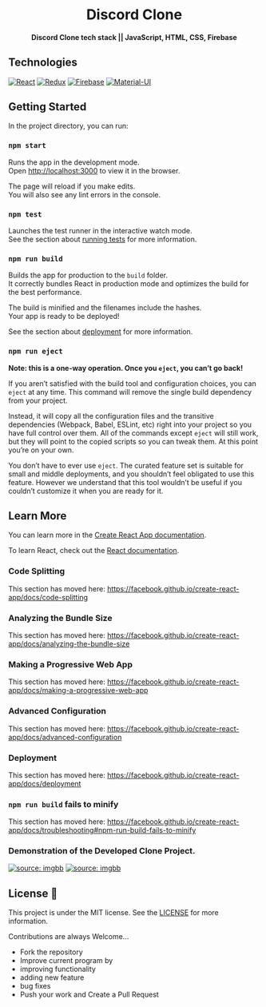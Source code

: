 <h1 align="center">
    Discord Clone
</h1>

<h4 align="center">
  Discord Clone tech stack || JavaScript, HTML, CSS, Firebase
</h4>

<h2 align="left">
  Technologies
</h2>

[![React](https://img.shields.io/badge/React-20232A?style=flat&logo=react&logoColor=61DAFB&link=https://github.com/hr21don)](https://github.com/hr21don) 
[![Redux](https://img.shields.io/badge/Redux-593D88?style=flat&logo=redux&logoColor=white&link=https://github.com/hr21don)](https://github.com/hr21don)
[![Firebase](https://img.shields.io/badge/firebase-ffca28?style=flat&logo=firebase&logoColor=white&link=https://github.com/hr21don)](https://github.com/hr21don)
[![Material-UI](https://img.shields.io/badge/Material--UI-0081CB?style=flat&logo=material-ui&logoColor=white&link=https://github.com/hr21don)](https://github.com/hr21don) 



<h2 align="left">
  Getting Started
</h2>

In the project directory, you can run:

### `npm start`

Runs the app in the development mode.<br />
Open [http://localhost:3000](http://localhost:3000) to view it in the browser.

The page will reload if you make edits.<br />
You will also see any lint errors in the console.

### `npm test`

Launches the test runner in the interactive watch mode.<br />
See the section about [running tests](https://facebook.github.io/create-react-app/docs/running-tests) for more information.

### `npm run build`

Builds the app for production to the `build` folder.<br />
It correctly bundles React in production mode and optimizes the build for the best performance.

The build is minified and the filenames include the hashes.<br />
Your app is ready to be deployed!

See the section about [deployment](https://facebook.github.io/create-react-app/docs/deployment) for more information.

### `npm run eject`

**Note: this is a one-way operation. Once you `eject`, you can’t go back!**

If you aren’t satisfied with the build tool and configuration choices, you can `eject` at any time. This command will remove the single build dependency from your project.

Instead, it will copy all the configuration files and the transitive dependencies (Webpack, Babel, ESLint, etc) right into your project so you have full control over them. All of the commands except `eject` will still work, but they will point to the copied scripts so you can tweak them. At this point you’re on your own.

You don’t have to ever use `eject`. The curated feature set is suitable for small and middle deployments, and you shouldn’t feel obligated to use this feature. However we understand that this tool wouldn’t be useful if you couldn’t customize it when you are ready for it.

## Learn More

You can learn more in the [Create React App documentation](https://facebook.github.io/create-react-app/docs/getting-started).

To learn React, check out the [React documentation](https://reactjs.org/).

### Code Splitting

This section has moved here: https://facebook.github.io/create-react-app/docs/code-splitting

### Analyzing the Bundle Size

This section has moved here: https://facebook.github.io/create-react-app/docs/analyzing-the-bundle-size

### Making a Progressive Web App

This section has moved here: https://facebook.github.io/create-react-app/docs/making-a-progressive-web-app

### Advanced Configuration

This section has moved here: https://facebook.github.io/create-react-app/docs/advanced-configuration

### Deployment

This section has moved here: https://facebook.github.io/create-react-app/docs/deployment

### `npm run build` fails to minify

This section has moved here: https://facebook.github.io/create-react-app/docs/troubleshooting#npm-run-build-fails-to-minify

<h3 align="left">
  Demonstration of the Developed Clone Project.
</h3>

<a href="https://www.dropbox.com/s/3snduiqrznrspnv/redux.PNG?dl=0"><img src="https://www.dropbox.com/s/3snduiqrznrspnv/redux.PNG?dl=0" title="source: imgbb" /></a>
<a href="https://www.dropbox.com/s/q5xwc83ds65nb4k/lobby%20chat.PNG?dl=0"><img src="https://www.dropbox.com/s/q5xwc83ds65nb4k/lobby%20chat.PNG?dl=0" title="source: imgbb" /></a>


<h2 align="left">
  License 📝
</h2>

This project is under the MIT license. See the [LICENSE](https://blissful-tereshkova-989460.netlify.app/) for more information.

Contributions are always Welcome...

- Fork the repository
- Improve current program by
- improving functionality
- adding new feature
- bug fixes
- Push your work and Create a Pull Request
